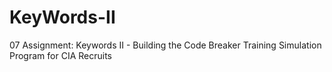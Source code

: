 # KeyWords-II
07 Assignment: Keywords II - Building the Code Breaker Training Simulation Program for CIA Recruits

